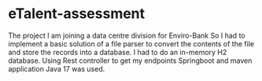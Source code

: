 # eTalent-assessment
The project I am joining a data centre division for Enviro-Bank
So I had to implement a basic solution of a file parser to convert the contents of the file and
store the records into a database.
I had to do an in-memory H2 database.
Using Rest controller to get my endpoints
Springboot and maven application
Java 17 was used.

